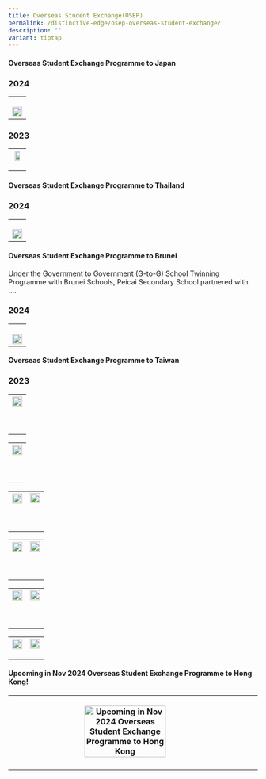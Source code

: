 ```yaml
---
title: Overseas Student Exchange(OSEP)
permalink: /distinctive-edge/osep-overseas-student-exchange/
description: ""
variant: tiptap
---
```

<h4><strong>Overseas Student Exchange Programme to Japan</strong></h4>
<h3><strong>2024</strong></h3>
<table style="minWidth: 25px">
<colgroup>
<col>
</colgroup>
<tbody>
<tr>
<th rowspan="1" colspan="1">
<p></p>
<div class="isomer-image-wrapper">
<img style="width: 100%" height="auto" width="100%" alt="" src="/images/Distinctive Programmes/oesp_2024_1.jpg">
</div>
</th>
</tr>
</tbody>
</table>
<h3><strong>2023</strong></h3>
<table style="minWidth: 25px">
<colgroup>
<col>
</colgroup>
<tbody>
<tr>
<th rowspan="1" colspan="1">
<div class="isomer-image-wrapper">
<img style="width: 70%;" height="auto" width="100%" src="/images/OSEP_Open_House_Poster_2023v1.jpg">
</div>
<p></p>
</th>
</tr>
</tbody>
</table>
<h4><strong>Overseas Student Exchange Programme to Thailand</strong></h4>
<h3><strong>2024</strong></h3>
<table style="minWidth: 25px">
<colgroup>
<col>
</colgroup>
<tbody>
<tr>
<th rowspan="1" colspan="1">
<p></p>
<div class="isomer-image-wrapper">
<img style="width: 100%" height="auto" width="100%" alt="" src="/images/Distinctive Programmes/oesp_2024_3.jpg">
</div>
</th>
</tr>
</tbody>
</table>
<h4><strong>Overseas Student Exchange Programme to Brunei</strong></h4>
<p>Under the Government to Government (G-to-G) School Twinning Programme
with Brunei Schools, Peicai Secondary School partnered with ….</p>
<h3><strong>2024</strong></h3>
<table style="minWidth: 25px">
<colgroup>
<col>
</colgroup>
<tbody>
<tr>
<th rowspan="1" colspan="1">
<p></p>
<div class="isomer-image-wrapper">
<img style="width: 100%" height="auto" width="100%" alt="" src="/images/Distinctive Programmes/oesp_2024_2.jpg">
</div>
</th>
</tr>
</tbody>
</table>
<p></p>
<h4><strong>Overseas Student Exchange Programme to Taiwan</strong></h4>
<h3><strong>2023</strong></h3>
<table style="minWidth: 25px">
<colgroup>
<col>
</colgroup>
<tbody>
<tr>
<th rowspan="1" colspan="1">
<div class="isomer-image-wrapper">
<img style="width: 100%;" height="auto" width="100%" src="/images/02 osep.JPG">
</div>
<p>
<br>
</p>
</th>
</tr>
</tbody>
</table>
<table style="minWidth: 25px">
<colgroup>
<col>
</colgroup>
<tbody>
<tr>
<th rowspan="1" colspan="1">
<div class="isomer-image-wrapper">
<img style="width: 100%;" height="auto" width="100%" src="/images/03 osep.JPG">
</div>
<p>
<br>
</p>
</th>
</tr>
</tbody>
</table>
<table style="minWidth: 50px">
<colgroup>
<col>
<col>
</colgroup>
<tbody>
<tr>
<th rowspan="1" colspan="1">
<div class="isomer-image-wrapper">
<img style="width: 100%;" height="auto" width="100%" src="/images/pcss 2023 overseas student exchange and local work attachment programme 2023 01.JPG">
</div>
<p>
<br>
</p>
</th>
<td rowspan="1" colspan="1">
<div class="isomer-image-wrapper">
<img style="width: 100%;" height="auto" width="100%" src="/images/pcss 2023 overseas student exchange and local work attachment programme 2023 02.JPG">
</div>
<p>
<br>
</p>
</td>
</tr>
</tbody>
</table>
<table style="minWidth: 50px">
<colgroup>
<col>
<col>
</colgroup>
<tbody>
<tr>
<th rowspan="1" colspan="1">
<div class="isomer-image-wrapper">
<img style="width: 100%;" height="auto" width="100%" src="/images/pcss 2023 overseas student exchange and local work attachment programme 2023 03.JPG">
</div>
<p>
<br>
</p>
</th>
<td rowspan="1" colspan="1">
<div class="isomer-image-wrapper">
<img style="width: 100%;" height="auto" width="100%" src="/images/pcss 2023 overseas student exchange and local work attachment programme 2023 04.JPG">
</div>
<p>
<br>
</p>
</td>
</tr>
</tbody>
</table>
<table style="minWidth: 50px">
<colgroup>
<col>
<col>
</colgroup>
<tbody>
<tr>
<th rowspan="1" colspan="1">
<div class="isomer-image-wrapper">
<img style="width: 100%;" height="auto" width="100%" src="/images/pcss 2023 overseas student exchange and local work attachment programme 2023 05.JPG">
</div>
<p>
<br>
</p>
</th>
<td rowspan="1" colspan="1">
<div class="isomer-image-wrapper">
<img style="width: 100%;" height="auto" width="100%" src="/images/pcss 2023 overseas student exchange and local work attachment programme 2023 06.JPG">
</div>
<p>
<br>
</p>
</td>
</tr>
</tbody>
</table>
<table style="minWidth: 50px">
<colgroup>
<col>
<col>
</colgroup>
<tbody>
<tr>
<th rowspan="1" colspan="1">
<div class="isomer-image-wrapper">
<img style="width: 100%;" height="auto" width="100%" src="/images/pcss 2023 overseas student exchange and local work attachment programme 2023 07.JPG">
</div>
<p></p>
</th>
<td rowspan="1" colspan="1">
<div class="isomer-image-wrapper">
<img style="width: 100%;" height="auto" width="100%" src="/images/pcss 2023 overseas student exchange and local work attachment programme 2023 08.JPG">
</div>
<p></p>
</td>
</tr>
</tbody>
</table>
<h4><strong>Upcoming in Nov 2024</strong> <strong>Overseas Student Exchange Programme to Hong Kong!</strong></h4>
<p></p>
<table style="minWidth: 75px">
<colgroup>
<col>
<col>
<col>
</colgroup>
<tbody>
<tr>
<th rowspan="1" colspan="1">
<p></p>
<div class="isomer-image-wrapper">
<img style="width: 60%;" height="auto" width="100%" alt="Upcoming in Nov 2024 Overseas Student Exchange Programme to Hong Kong" src="/images/Distinctive Programmes/Upcoming_in_Nov_2024_Overseas_Student_Exchange_Programme_to_Hong_Kong.jpg">
</div>
</th>
<th rowspan="1" colspan="1">
<p></p>
</th>
<th rowspan="1" colspan="1">
<p></p>
</th>
</tr>
<tr>
<td rowspan="1" colspan="1">
<p></p>
</td>
<td rowspan="1" colspan="1">
<p></p>
</td>
<td rowspan="1" colspan="1">
<p></p>
</td>
</tr>
</tbody>
</table>
<p></p>